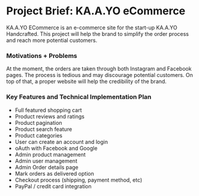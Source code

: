 # Project Brief: KA.A.YO eCommerce

KA.A.YO ECommerce is an e-commerce site for the start-up KA.A.YO Handcrafted. This project will help the brand to simplify the order process and reach more potential customers. 


### Motivations + Problems

At the moment, the orders are taken through both Instagram and Facebook pages.
The process is tedious and may discourage potential customers. On top of that, a proper website will help the credibility of the brand.


### Key Features and Technical Implementation Plan

- Full featured shopping cart
- Product reviews and ratings
- Product pagination
- Product search feature
- Product categories
- User can create an account and login
- oAuth with Facebook and Google
- Admin product management
- Admin user management 
- Admin Order details page
- Mark orders as delivered option
- Checkout process (shipping, payment method, etc)
- PayPal / credit card integration
